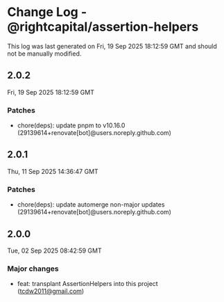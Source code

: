 # Change Log - @rightcapital/assertion-helpers

This log was last generated on Fri, 19 Sep 2025 18:12:59 GMT and should not be manually modified.

<!-- Start content -->

## 2.0.2

Fri, 19 Sep 2025 18:12:59 GMT

### Patches

- chore(deps): update pnpm to v10.16.0 (29139614+renovate[bot]@users.noreply.github.com)

## 2.0.1

Thu, 11 Sep 2025 14:36:47 GMT

### Patches

- chore(deps): update automerge non-major updates (29139614+renovate[bot]@users.noreply.github.com)

## 2.0.0

Tue, 02 Sep 2025 08:42:59 GMT

### Major changes

- feat: transplant AssertionHelpers into this project (tcdw2011@gmail.com)
